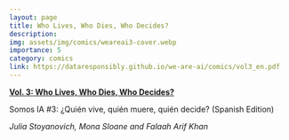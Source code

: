 ```yaml
---
layout: page
title: Who Lives, Who Dies, Who Decides?
description: 
img: assets/img/comics/weareai3-cover.webp
importance: 5
category: comics
link: https://dataresponsibly.github.io/we-are-ai/comics/vol3_en.pdf
---
```


[**Vol. 3: Who Lives, Who Dies, Who Decides?**](https://dataresponsibly.github.io/we-are-ai/comics/vol3_en.pdf)  

Somos IA #3: ¿Quién vive, quién muere, quién decide? (Spanish Edition)  

*Julia Stoyanovich, Mona Sloane and Falaah Arif Khan*  